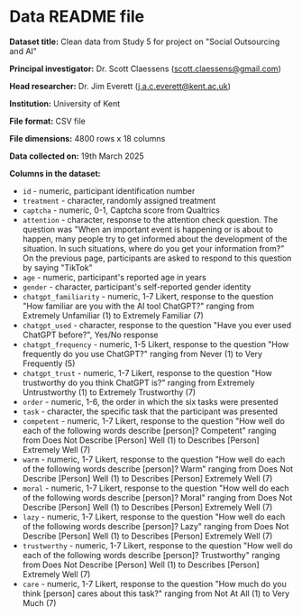 # Data README file

**Dataset title:** Clean data from Study 5 for project on "Social
Outsourcing and AI"

**Principal investigator:** Dr. Scott Claessens (scott.claessens@gmail.com)

**Head researcher:** Dr. Jim Everett (j.a.c.everett@kent.ac.uk)

**Institution:** University of Kent

**File format:** CSV file

**File dimensions:** 4800 rows x 18 columns

**Data collected on:** 19th March 2025

**Columns in the dataset:**

- `id` - numeric, participant identification number
- `treatment` - character, randomly assigned treatment
- `captcha` - numeric, 0-1, Captcha score from Qualtrics
- `attention` - character, response to the attention check question. The
question was "When an important event is happening or is about to happen, many 
people try to get informed about the development of the situation. In such 
situations, where do you get your information from?" On the previous page,
participants are asked to respond to this question by saying "TikTok"
- `age` - numeric, participant's reported age in years
- `gender` - character, participant's self-reported gender identity
- `chatgpt_familiarity` - numeric, 1-7 Likert, response to the question "How
familiar are you with the AI tool ChatGPT?" ranging from Extremely Unfamiliar
(1) to Extremely Familiar (7)
- `chatgpt_used` - character, response to the question "Have you ever used
ChatGPT before?", Yes/No response
- `chatgpt_frequency` - numeric, 1-5 Likert, response to the question "How 
frequently do you use ChatGPT?" ranging from Never (1) to Very Frequently (5)
- `chatgpt_trust` - numeric, 1-7 Likert, response to the question "How
trustworthy do you think ChatGPT is?" ranging from Extremely Untrustworthy (1)
to Extremely Trustworthy (7)
- `order` - numeric, 1-6, the order in which the six tasks were presented
- `task` - character, the specific task that the participant was presented
- `competent` - numeric, 1-7 Likert, response to the question "How well do 
each of the following words describe [person]? Competent" ranging from 
Does Not Describe [Person] Well (1) to Describes [Person] Extremely Well (7)
- `warm` - numeric, 1-7 Likert, response to the question "How well do 
each of the following words describe [person]? Warm" ranging from 
Does Not Describe [Person] Well (1) to Describes [Person] Extremely Well (7)
- `moral` - numeric, 1-7 Likert, response to the question "How well do 
each of the following words describe [person]? Moral" ranging from 
Does Not Describe [Person] Well (1) to Describes [Person] Extremely Well (7)
- `lazy` - numeric, 1-7 Likert, response to the question "How well do 
each of the following words describe [person]? Lazy" ranging from 
Does Not Describe [Person] Well (1) to Describes [Person] Extremely Well (7)
- `trustworthy` - numeric, 1-7 Likert, response to the question "How well do 
each of the following words describe [person]? Trustworthy" ranging from 
Does Not Describe [Person] Well (1) to Describes [Person] Extremely Well (7)
- `care` - numeric, 1-7 Likert, response to the question "How much do you think
[person] cares about this task?" ranging from Not At All (1) to Very Much (7)
